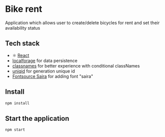 # Bike rent

Application which allows user to create/delete bicycles for rent and set their availability status

## Tech stack

- ⚛️ [React](https://reactjs.org/)
- [localforage](https://github.com/localForage/localForage) for data persistence
- [classnames](https://github.com/JedWatson/classnames) for better experience with conditional classNames
- [uniqid](https://github.com/adamhalasz/uniqid/) for generation unique id
- [Fontsource Saira](https://www.npmjs.com/package/@fontsource/saira) for adding font "saira"


## Install

```bash
npm install
```

## Start the application

```bash
npm start
```